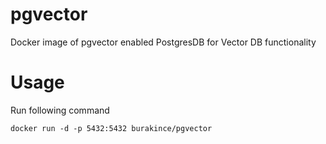 # pgvector

Docker image of pgvector enabled PostgresDB for Vector DB functionality

# Usage

Run following command

```
docker run -d -p 5432:5432 burakince/pgvector
```

